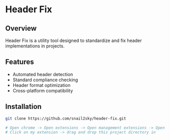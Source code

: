 # Header Fix

## Overview
Header Fix is a utility tool designed to standardize and fix header implementations in projects.

## Features
- Automated header detection
- Standard compliance checking
- Header format optimization
- Cross-platform compatibility

## Installation
```bash
git clone https://github.com/snail2sky/header-fix.git

# Open chrome -> Open extensions -> Open management extensions -> Open developer mode
# Click on my extension -> drag and drop this project directory in
```
